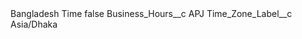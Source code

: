<?xml version="1.0" encoding="UTF-8"?>
<CustomMetadata xmlns="http://soap.sforce.com/2006/04/metadata" xmlns:xsi="http://www.w3.org/2001/XMLSchema-instance" xmlns:xsd="http://www.w3.org/2001/XMLSchema">
    <label>Bangladesh Time</label>
    <protected>false</protected>
    <values>
        <field>Business_Hours__c</field>
        <value xsi:type="xsd:string">APJ</value>
    </values>
    <values>
        <field>Time_Zone_Label__c</field>
        <value xsi:type="xsd:string">Asia/Dhaka</value>
    </values>
</CustomMetadata>
